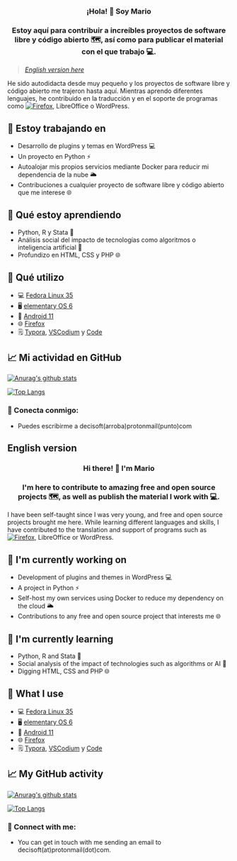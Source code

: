 
<h3 align="center">
¡Hola! 👋 Soy Mario
</h3>
<h3 align="center">
Estoy aquí para contribuir a increíbles proyectos de software libre y código abierto 🗺, así como para publicar el material con el que trabajo 💻.
</h2> 

> *[English version here](https://github.com/decisoft/decisoft/blob/main/README-en.md)*

He sido autodidacta desde muy pequeño y los proyectos de software libre y código abierto me trajeron hasta aquí. Mientras aprendo diferentes lenguajes, he contribuido en la traducción y en el soporte de programas como [![Firefox](https://img.shields.io/badge/-Firefox-f5541f?style=flat&logo=firefox&logoColor=white)](https://support.mozilla.org/es/user/decisoft), LibreOffice o WordPress. 

## 🔭 Estoy trabajando en

- Desarrollo de plugins y temas en WordPress 💻
- Un proyecto en Python ⚡ 
- Autoalojar mis propios servicios mediante Docker para reducir mi dependencia de la nube 🌥️
- Contribuciones a cualquier proyecto de software libre y código abierto que me interese 🌐

## 🌱 Qué estoy aprendiendo

- Python, R y Stata 📔
- Análisis social del impacto de tecnologías como algoritmos o inteligencia artificial 🤖
- Profundizo en HTML, CSS y PHP 🌐

## 🤔 Qué utilizo

- 💻 [Fedora Linux 35](https://getfedora.org/)
- 🖥️ [elementary OS 6](https://elementary.io/)
- 📱 [Android 11](https://www.android.com/)
- 🌐 [Firefox](https://www.mozilla.org/es-ES/firefox/new/)
- 🗒️ [Typora](https://typora.io/), [VSCodium](https://vscodium.com/) y [Code](https://github.com/elementary/code#readme)

## 📈 Mi actividad en GitHub

[![Anurag's github stats](https://github-readme-stats.vercel.app/api?username=decisoft)](https://github.com/decisoft)

[![Top Langs](https://github-readme-stats.vercel.app/api/top-langs/?username=decisoft&layout=compact)](https://github.com/decisoft)

### 🤝 Conecta conmigo:

- Puedes escribirme a decisoft(arroba)protonmail(punto)com 


## English version

<h3 align="center">
Hi there! 👋 I'm Mario
</h3>
<h3 align="center">
I'm here to contribute to amazing free and open source projects 🗺, as well as publish the material I work with 💻.
</h2> 

I have been self-taught since I was very young, and free and open source projects brought me here. While learning different languages and skills, I have contributed to the translation and support of programs such as [![Firefox](https://img.shields.io/badge/-Firefox-f5541f?style=flat&logo=firefox&logoColor=white)](https://support.mozilla.org/es/user/decisoft), LibreOffice or WordPress.

## 🔭 I'm currently working on

- Development of plugins and themes in WordPress 💻
- A project in Python ⚡
- Self-host my own services using Docker to reduce my dependency on the cloud 🌥️
- Contributions to any free and open source project that interests me 🌐

## 🌱 I'm currently learning

- Python, R and Stata 📔
- Social analysis of the impact of technologies such as algorithms or AI 🤖
- Digging HTML, CSS and PHP 🌐

## 🤔 What I use

- 💻 [Fedora Linux 35](https://getfedora.org/)
- 🖥️ [elementary OS 6](https://elementary.io/)
- 📱 [Android 11](https://www.android.com/)
- 🌐 [Firefox](https://www.mozilla.org/en-US/firefox/new/)
- 🗒️ [Typora](https://typora.io/), [VSCodium](https://vscodium.com/) y [Code](https://github.com/elementary/code#readme)

## 📈 My GitHub activity

[![Anurag's github stats](https://github-readme-stats.vercel.app/api?username=decisoft)](https://github.com/decisoft)

[![Top Langs](https://github-readme-stats.vercel.app/api/top-langs/?username=decisoft&layout=compact)](https://github.com/decisoft)

### 🤝 Connect with me:
- You can get in touch with me sending an email to decisoft(at)protonmail(dot)com.
